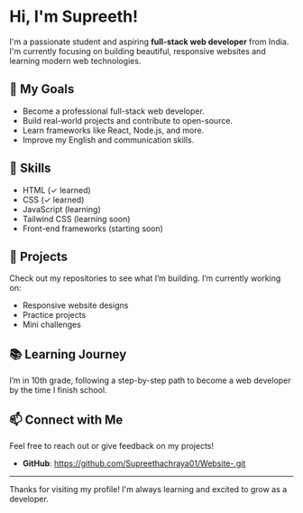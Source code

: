 # Hi, I'm Supreeth!

I'm a passionate student and aspiring **full-stack web developer** from India. I'm currently focusing on building beautiful, responsive websites and learning modern web technologies.

## 🚀 My Goals
- Become a professional full-stack web developer.
- Build real-world projects and contribute to open-source.
- Learn frameworks like React, Node.js, and more.
- Improve my English and communication skills.

## 🔧 Skills
- HTML (✓ learned)
- CSS (✓ learned)
- JavaScript (learning)
- Tailwind CSS (learning soon)
- Front-end frameworks (starting soon)

## 📌 Projects
Check out my repositories to see what I’m building. I’m currently working on:
- Responsive website designs
- Practice projects
- Mini challenges

## 📚 Learning Journey
I’m in 10th grade, following a step-by-step path to become a web developer by the time I finish school.

## 📫 Connect with Me
Feel free to reach out or give feedback on my projects!

- **GitHub**: https://github.com/Supreethachraya01/Website-.git

---

Thanks for visiting my profile! I'm always learning and excited to grow as a developer.

